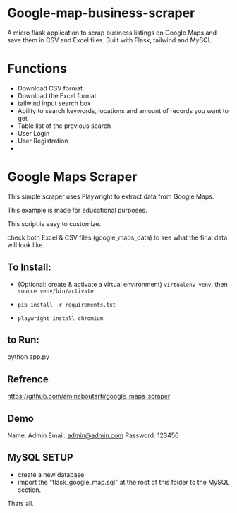 # Google-map-business-scraper
A micro flask application to scrap business listings on Google Maps and save them in CSV and Excel files. Built with Flask, tailwind and MySQL

# Functions
- Download CSV format
- Download the Excel format
- tailwind input search box
- Ability to search keywords, locations and amount of records you want to get
- Table list of the previous search
- User Login
- User Registration
- 

# Google Maps Scraper

This simple scraper uses Playwright to extract data from Google Maps. 

This example is made for educational purposes.

This script is easy to customize.

check both Excel & CSV files (google_maps_data) to see what the final data will look like. 

## To Install:
- (Optional: create & activate a virtual environment) `virtualenv venv`, then `source venv/bin/activate`

- `pip install -r requirements.txt`
- `playwright install chromium`

## to Run:
python app.py

## Refrence 
https://github.com/amineboutarfi/google_maps_scraper

## Demo 
Name: Admin
Email: admin@admin.com
Password: 123456

## MySQL SETUP
- create a new database 
- import the "flask_google_map.sql" at the root of this folder to the MySQL section.


Thats all.

